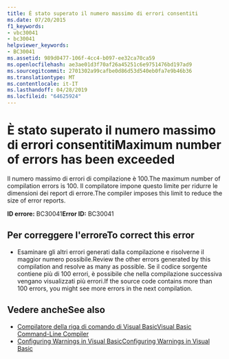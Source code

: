 ```yaml
---
title: È stato superato il numero massimo di errori consentiti
ms.date: 07/20/2015
f1_keywords:
- vbc30041
- bc30041
helpviewer_keywords:
- BC30041
ms.assetid: 989d0477-106f-4cc4-b097-ee32ca70ca59
ms.openlocfilehash: ae3ae01d3f70af26a45251c6e9751476bd197ad9
ms.sourcegitcommit: 2701302a99cafbe0d86d53d540eb0fa7e9b46b36
ms.translationtype: MT
ms.contentlocale: it-IT
ms.lasthandoff: 04/28/2019
ms.locfileid: "64625924"
---
```

# <a name="maximum-number-of-errors-has-been-exceeded"></a><span data-ttu-id="49b00-102">È stato superato il numero massimo di errori consentiti</span><span class="sxs-lookup"><span data-stu-id="49b00-102">Maximum number of errors has been exceeded</span></span>
<span data-ttu-id="49b00-103">Il numero massimo di errori di compilazione è 100.</span><span class="sxs-lookup"><span data-stu-id="49b00-103">The maximum number of compilation errors is 100.</span></span> <span data-ttu-id="49b00-104">Il compilatore impone questo limite per ridurre le dimensioni dei report di errore.</span><span class="sxs-lookup"><span data-stu-id="49b00-104">The compiler imposes this limit to reduce the size of error reports.</span></span>  
  
 <span data-ttu-id="49b00-105">**ID errore:** BC30041</span><span class="sxs-lookup"><span data-stu-id="49b00-105">**Error ID:** BC30041</span></span>  
  
## <a name="to-correct-this-error"></a><span data-ttu-id="49b00-106">Per correggere l'errore</span><span class="sxs-lookup"><span data-stu-id="49b00-106">To correct this error</span></span>  
  
- <span data-ttu-id="49b00-107">Esaminare gli altri errori generati dalla compilazione e risolverne il maggior numero possibile.</span><span class="sxs-lookup"><span data-stu-id="49b00-107">Review the other errors generated by this compilation and resolve as many as possible.</span></span> <span data-ttu-id="49b00-108">Se il codice sorgente contiene più di 100 errori, è possibile che nella compilazione successiva vengano visualizzati più errori.</span><span class="sxs-lookup"><span data-stu-id="49b00-108">If the source code contains more than 100 errors, you might see more errors in the next compilation.</span></span>  
  
## <a name="see-also"></a><span data-ttu-id="49b00-109">Vedere anche</span><span class="sxs-lookup"><span data-stu-id="49b00-109">See also</span></span>

- [<span data-ttu-id="49b00-110">Compilatore della riga di comando di Visual Basic</span><span class="sxs-lookup"><span data-stu-id="49b00-110">Visual Basic Command-Line Compiler</span></span>](../../visual-basic/reference/command-line-compiler/index.md)
- [<span data-ttu-id="49b00-111">Configuring Warnings in Visual Basic</span><span class="sxs-lookup"><span data-stu-id="49b00-111">Configuring Warnings in Visual Basic</span></span>](/visualstudio/ide/configuring-warnings-in-visual-basic)
